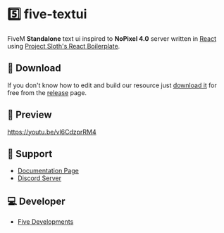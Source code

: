 # 5️⃣ five-textui
FiveM **Standalone** text ui inspired to **NoPixel 4.0** server written in [React](https://react.dev/) using [Project Sloth's React Boilerplate](https://github.com/project-error/fivem-react-boilerplate-lua/tree/master).

## 🔽 Download
If you don't know how to edit and build our resource just [download it](https://github.com/cinquina/five-textui/releases/tag/1.0.0) for free from the [release](https://github.com/cinquina/five-textui/releases/tag/1.0.0) page.

## 👀 Preview
https://youtu.be/vl6CdzprRM4

## 🤝 Support
- [Documentation Page](https://five-developments.gitbook.io/scripts/scripts/five-textui/setup)
- [Discord Server](https://discord.gg/547nKvQhZ7)

## 💻 Developer
- [Five Developments](https://discord.gg/547nKvQhZ7)
